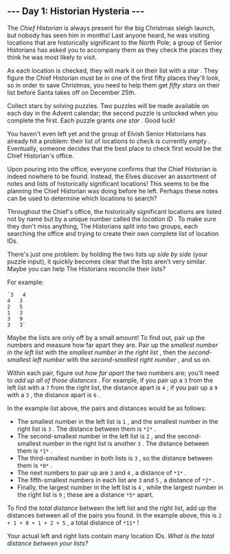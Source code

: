 ## --- Day 1: Historian Hysteria ---
 
The *Chief Historian* is always present for the big Christmas sleigh launch, but nobody has seen him in months! Last anyone heard, he was visiting locations that are historically significant to the North Pole; a group of Senior Historians has asked you to accompany them as they check the places they think he was most likely to visit.
 
As each location is checked, they will mark it on their list with a *star* . They figure the Chief Historian *must* be in one of the first fifty places they'll look, so in order to save Christmas, you need to help them get *fifty stars* on their list before Santa takes off on December 25th.
 
Collect stars by solving puzzles.  Two puzzles will be made available on each day in the Advent calendar; the second puzzle is unlocked when you complete the first.  Each puzzle grants *one star* . Good luck!
 
You haven't even left yet and the group of Elvish Senior Historians has already hit a problem: their list of locations to check is currently *empty* . Eventually, someone decides that the best place to check first would be the Chief Historian's office.
 
Upon pouring into the office, everyone confirms that the Chief Historian is indeed nowhere to be found. Instead, the Elves discover an assortment of notes and lists of historically significant locations! This seems to be the planning the Chief Historian was doing before he left. Perhaps these notes can be used to determine which locations to search?
 
Throughout the Chief's office, the historically significant locations are listed not by name but by a unique number called the *location ID* . To make sure they don't miss anything, The Historians split into two groups, each searching the office and trying to create their own complete list of location IDs.
 
There's just one problem: by holding the two lists up *side by side* (your puzzle input), it quickly becomes clear that the lists aren't very similar. Maybe you can help The Historians reconcile their lists?
 
For example:
 
```
`3   4
4   3
2   5
1   3
3   9
3   3`
```
 
Maybe the lists are only off by a small amount! To find out, pair up the numbers and measure how far apart they are. Pair up the *smallest number in the left list* with the *smallest number in the right list* , then the *second-smallest left number* with the *second-smallest right number* , and so on.
 
Within each pair, figure out *how far apart* the two numbers are; you'll need to *add up all of those distances* . For example, if you pair up a `3` from the left list with a `7` from the right list, the distance apart is `4` ; if you pair up a `9` with a `3` , the distance apart is `6` .
 
In the example list above, the pairs and distances would be as follows:
 
- The smallest number in the left list is `1` , and the smallest number in the right list is `3` . The distance between them is `*2*` .
- The second-smallest number in the left list is `2` , and the second-smallest number in the right list is another `3` . The distance between them is `*1*` .
- The third-smallest number in both lists is `3` , so the distance between them is `*0*` .
- The next numbers to pair up are `3` and `4` , a distance of `*1*` .
- The fifth-smallest numbers in each list are `3` and `5` , a distance of `*2*` .
- Finally, the largest number in the left list is `4` , while the largest number in the right list is `9` ; these are a distance `*5*` apart.
 
To find the *total distance* between the left list and the right list, add up the distances between all of the pairs you found. In the example above, this is `2 + 1 + 0 + 1 + 2 + 5` , a total distance of `*11*` !
 
Your actual left and right lists contain many location IDs. *What is the total distance between your lists?*
